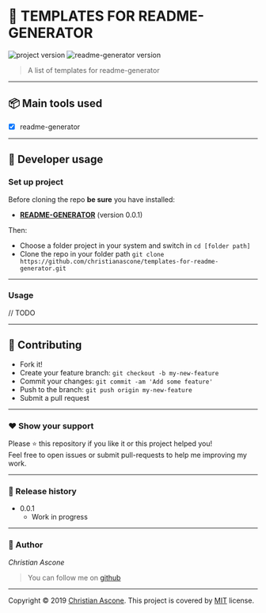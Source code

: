 # **:triangular_flag_on_post: TEMPLATES FOR README-GENERATOR**

![project version](https://img.shields.io/badge/project-0.0.1-brightgreen.svg)
![readme-generator version](https://img.shields.io/badge/readme_generator-0.0.1-brightgreen.svg)

> A list of templates for readme-generator

---

## **:package: Main tools used**

- [x] readme-generator

---

## **:wrench: Developer usage**

### **Set up project**

Before cloning the repo **be sure** you have installed:

- [**README-GENERATOR**](https://github.com/ibbatta/readme-generator) (version 0.0.1)

Then:

- Choose a folder project in your system and switch in `cd [folder path]`
- Clone the repo in your folder path `git clone https://github.com/christianascone/templates-for-readme-generator.git`

---

### **Usage**

// TODO


---


## **:handshake: Contributing**

- Fork it!
- Create your feature branch: `git checkout -b my-new-feature`
- Commit your changes: `git commit -am 'Add some feature'`
- Push to the branch: `git push origin my-new-feature`
- Submit a pull request

---



### **:heart: Show your support**

Please :star: this repository if you like it or this project helped you!\
Feel free to open issues or submit pull-requests to help me improving my work.


---

### **:scroll: Release history**

* 0.0.1
    * Work in progress

---

### **:robot: Author**

_*Christian Ascone*_

> You can follow me on
[github](https://github.com/christianascone)

---

Copyright © 2019 [Christian Ascone](https://github.com/christianascone).
This project is covered by [MIT](https://github.com/christianascone/templates-for-readme-generator/blob/master/LICENSE) license.
